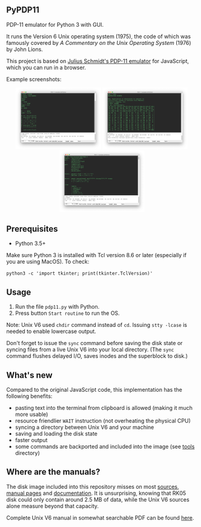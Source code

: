 ## PyPDP11
PDP-11 emulator for Python 3 with GUI. 

It runs the Version 6 Unix operating system (1975), the code of which was famously covered by *A Commentary on the Unix Operating System* (1976) by John Lions.

This project is based on [Julius Schmidt's PDP-11 emulator](http://pdp11.aiju.de) for JavaScript, which you can run in a browser.

Example screenshots:
<p align="center">
  <img
  src="https://github.com/amakukha/PyPDP11/raw/master/screenshots/Ken_Thompson_chess_1975_Unix_V5_PDP-11_emulator_for_Python_screenshot.png"
  width="225" alt="PDP-11 emulator for Python 3. Playing with Ken Thompson's chess implementation in Version 6 Unix (1975).">
  <img
  src="https://github.com/amakukha/PyPDP11/raw/master/screenshots/Syncing_directory_PDP-11_emulator_Python_GUI_screenshot.png"
  width="225" alt="PDP-11 emulator for Python 3. Syncing directory between Unix V6 and local filesystems.">
  <img
  src="https://github.com/amakukha/PyPDP11/raw/master/screenshots/TMG_in_TMGL_Doug_McIlroy_PDP-11_emulator_for_Python_screenshot.png"
  width="225" alt="PDP-11 emulator for Python 3. Viewing code of Doug McIlroy's TMG in TMGL for Unix V6.">
</p>

## Prerequisites

 - Python 3.5+
 
Make sure Python 3 is installed with Tcl version 8.6 or later (especially if you are using MacOS).
To check:
```
python3 -c 'import tkinter; print(tkinter.TclVersion)'
```

## Usage

  1. Run the file `pdp11.py` with Python.
  2. Press button `Start routine` to run the OS.

Note: Unix V6 used `chdir` command instead of `cd`. Issuing `stty -lcase` is needed to enable lowercase output.

Don't forget to issue the `sync` command before saving the disk state or syncing 
files from a live Unix V6 into your local directory. (The `sync` command flushes
delayed I/O, saves inodes and the superblock to disk.)

## What's new
Compared to the original JavaScript code, this implementation has the following benefits:
 - pasting text into the terminal from clipboard is allowed (making it much more usable)
 - resource friendlier `WAIT` instruction (not overheating the physical CPU)
 - syncing a directory between Unix V6 and your machine
 - saving and loading the disk state
 - faster output 
 - some commands are backported and included into the image (see [tools](https://github.com/amakukha/PyPDP11/tree/master/tools) directory)

## Where are the manuals?
The disk image included into this repository misses on most
[sources](https://github.com/eunuchs/unix-archive/tree/master/PDP-11/Trees/V6/usr/source),
[manual pages](https://github.com/eunuchs/unix-archive/tree/master/PDP-11/Trees/V6/usr/man) and
[documentation](https://github.com/eunuchs/unix-archive/tree/master/PDP-11/Trees/V6/usr/doc).
It is unsurprising, knowing that RK05 disk could only contain around 2.5 MB of data, while the
Unix V6 sources alone measure beyond that capacity.

Complete Unix V6 manual in somewhat searchable PDF can be found
[here](https://ia800600.us.archive.org/19/items/v6-manual/v6-manual.pdf).
